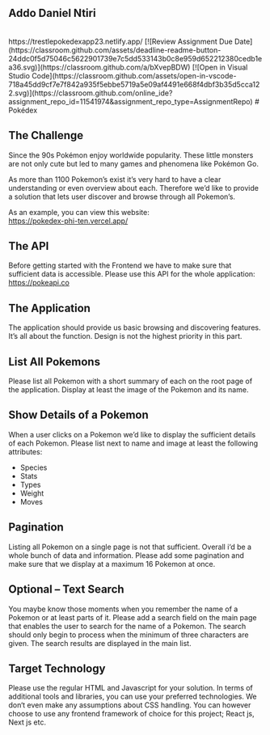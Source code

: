 <h2> Addo Daniel Ntiri </h2><br>
https://trestlepokedexapp23.netlify.app/
[![Review Assignment Due Date](https://classroom.github.com/assets/deadline-readme-button-24ddc0f5d75046c5622901739e7c5dd533143b0c8e959d652212380cedb1ea36.svg)](https://classroom.github.com/a/bXvepBDW)
[![Open in Visual Studio Code](https://classroom.github.com/assets/open-in-vscode-718a45dd9cf7e7f842a935f5ebbe5719a5e09af4491e668f4dbf3b35d5cca122.svg)](https://classroom.github.com/online_ide?assignment_repo_id=11541974&assignment_repo_type=AssignmentRepo)
# Pokédex

## The Challenge

Since the 90s Pokémon enjoy worldwide popularity. These little monsters are not only cute but led to many games and phenomena like Pokémon Go.

As more than 1100 Pokemon’s exist it’s very hard to have a clear understanding or even overview about each. Therefore we’d like to provide a solution that lets user discover and browse through all Pokemon’s.

As an example, you can view this website: <br> https://pokedex-phi-ten.vercel.app/

## The API

Before getting started with the Frontend we have to make sure that sufficient data is accessible. Please use this API for the whole application: https://pokeapi.co

## The Application

The application should provide us basic browsing and discovering features. It’s all about the function. Design is not the highest priority in this part.

## List All Pokemons

Please list all Pokemon with a short summary of each on the root page of the application. Display at least the image of the Pokemon and its name.

## Show Details of a Pokemon

When a user clicks on a Pokemon we’d like to display the sufficient details of each Pokemon. Please list next to name and image at least the following attributes:

- Species
- Stats
- Types
- Weight
- Moves

## Pagination

Listing all Pokemon on a single page is not that sufficient. Overall i‘d be a whole bunch of data and information. Please add some pagination and make sure that we display at a maximum 16 Pokemon at once.

## Optional – Text Search

You maybe know those moments when you remember the name of a Pokemon or at least parts of it. Please add a search field on the main page that enables the user to search for the name of a Pokemon. The search should only begin to process when the minimum of three characters are given. The search results are displayed in the main list.

## Target Technology

Please use the regular HTML and Javascript for your solution. In terms of additional tools and libraries, you can use your preferred technologies. We don‘t even make any assumptions about CSS handling. You can however choose to use any frontend framework of choice for this project; React js, Next js etc.
